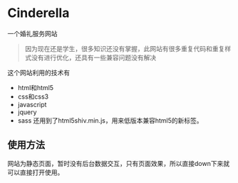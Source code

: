 # Cinderella
一个婚礼服务网站

> 因为现在还是学生，很多知识还没有掌握，此网站有很多重复代码和重复样式没有进行优化，还具有一些兼容问题没有解决

这个网站利用的技术有
- html和html5
- css和css3
- javascript
- jquery
- sass
还用到了html5shiv.min.js，用来低版本兼容html5的新标签。

## 使用方法
网站为静态页面，暂时没有后台数据交互，只有页面效果，所以直接down下来就可以直接打开使用。
